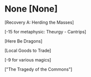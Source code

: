 # None [None]

[Recovery A: Herding the Masses]

[-15 for metaphysic: Theurgy - Cantrips]

[Here Be Dragons]

[Local Goods to Trade]

[-9 for various magics]

["The Tragedy of the Commons"]
